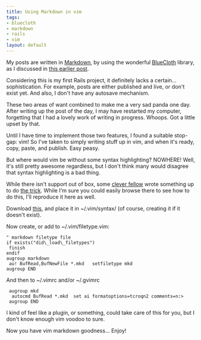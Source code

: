 ```yaml
--- 
title: Using Markdown in vim
tags: 
- bluecloth
- markdown
- rails
- vim
layout: default
---
```

My posts are written in [Markdown](http://daringfireball.net/projects/markdown/), by using the wonderful [BlueCloth](http://www.deveiate.org/projects/BlueCloth) library, as I discussed in [this earlier post](/blog/permalink/switched-templating-engine-to-bluecloth.html).

Considering this is my first Rails project, it definitely lacks a certain... sophistication. For example, posts are either published and live, or don't exist yet. And also, I don't have any autosave mechanism.

These two areas of want combined to make me a very sad panda one day. After writing up the post of the day, I may have restarted my computer, forgetting that I had a lovely work of writing in progress. Whoops. Got a little upset by that.

Until I have time to implement those two features, I found a suitable stop-gap: vim! So I've taken to simply writing stuff up in vim, and when it's ready, copy, paste, and publish. Easy peasy.

But where would vim be without some syntax highlighting? NOWHERE! Well, it's still pretty awesome regardless, but I don't think many would disagree that syntax highlighting is a bad thing.

While there isn't support out of box, some [clever fellow](http://www.plasticboy.com/) wrote something up to do [the trick](http://www.plasticboy.com/markdown-vim-mode/). While I'm sure you could easily browse there to see how to do this, I'll reproduce it here as well.

Download [this](http://www.plasticboy.com/dox/mkd.vim), and place it in ~/.vim/syntax/ (of course, creating it if it doesn't exist).

Now create, or add to ~/.vim/filetype.vim:

    " markdown filetype file
    if exists("did\_load\_filetypes")
     finish
    endif
    augroup markdown
     au! BufRead,BufNewFile *.mkd   setfiletype mkd
    augroup END

And then to ~/.vimrc and/or ~/.gvimrc

     augroup mkd
      autocmd BufRead *.mkd  set ai formatoptions=tcroqn2 comments=n:>
     augroup END

I kind of feel like a plugin, or something, could take care of this for you, but I don't know enough vim voodoo to sure.

Now you have vim markdown goodness... Enjoy!
